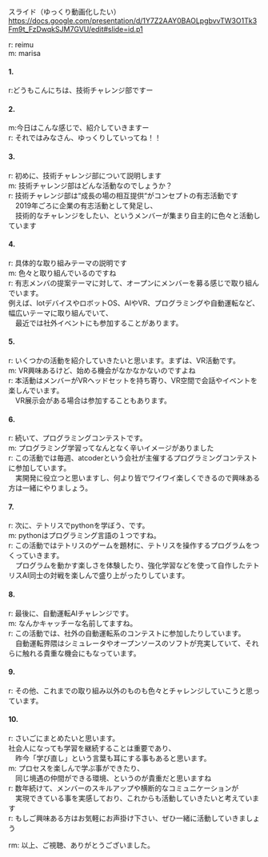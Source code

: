 スライド（ゆっくり動画化したい）  
https://docs.google.com/presentation/d/1Y7Z2AAY0BAOLpgbvvTW3O1Tk3Fm9t_FzDwqkSJM7GVU/edit#slide=id.p1


r: reimu  
m: marisa  

#### 1.  
r:どうもこんにちは、技術チャレンジ部ですー  

#### 2.  
m:今日はこんな感じで、紹介していきますー  
r: それではみなさん、ゆっくりしていってね！！  

#### 3.  
r: 初めに、技術チャレンジ部について説明します  
m: 技術チャレンジ部はどんな活動なのでしょうか？  
r: 技術チャレンジ部は“成長の場の相互提供“がコンセプトの有志活動です  
　2019年ごろに企業の有志活動として発足し、  
　技術的なチャレンジをしたい、というメンバーが集まり自主的に色々と活動しています　  

#### 4.  
r: 具体的な取り組みテーマの説明です  
m: 色々と取り組んでいるのですね  
r: 有志メンバの提案テーマに対して、オープンにメンバーを募る感じで取り組んでいます。  
    例えば、IotデバイスやロボットOS、AIやVR、プログラミングや自動運転など、幅広いテーマに取り組んでいて、  
　最近では社外イベントにも参加することがあります。  

#### 5.  
r: いくつかの活動を紹介していきたいと思います。まずは、VR活動です。  
m: VR興味あるけど、始める機会がなかなかないのですよね  
r:  本活動はメンバーがVRヘッドセットを持ち寄り、VR空間で会話やイベントを楽しんでいます。  
　VR展示会がある場合は参加することもあります。  

#### 6.  
r: 続いて、プログラミングコンテストです。  
m: プログラミング学習ってなんとなく辛いイメージがありました  
r: この活動では毎週、atcoderという会社が主催するプログラミングコンテストに参加しています。  
　実開発に役立つと思いますし、何より皆でワイワイ楽しくできるので興味ある方は一緒にやりましょう。  

#### 7.  
r: 次に、テトリスでpythonを学ぼう、です。  
m: pythonはプログラミング言語の１つですね。  
r: この活動ではテトリスのゲームを題材に、テトリスを操作するプログラムをつくっていきます。  
　プログラムを動かす楽しさを体験したり、強化学習などを使って自作したテトリスAI同士の対戦を楽しんで盛り上がったりしています。  

#### 8.  
r: 最後に、自動運転AIチャレンジです。  
m: なんかキャッチーな名前してますね。  
r: この活動では、社外の自動運転系のコンテストに参加したりしています。  
　自動運転界隈はシミュレータやオープンソースのソフトが充実していて、それらに触れる貴重な機会にもなっています。  

#### 9.  
r: その他、これまでの取り組み以外のものも色々とチャレンジしていこうと思っています。  

#### 10.  
r: さいごにまとめたいと思います。  
  社会人になっても学習を継続することは重要であり、  
　昨今「学び直し」という言葉も耳にする事もあると思います。  
m: プロセスを楽しんで学ぶ事ができたり、  
　同じ境遇の仲間ができる環境、というのが貴重だと思いますね  
r: 数年続けて、メンバーのスキルアップや横断的なコミュニケーションが  
　実現できている事を実感しており、これからも活動していきたいと考えています  
r: もしご興味ある方はお気軽にお声掛け下さい、ぜひ一緒に活動していきましょう

rm: 以上、ご視聴、ありがとうございました。  

